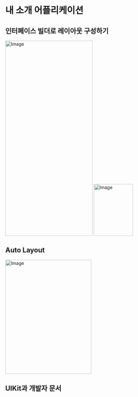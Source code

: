 # 내 소개 어플리케이션

## 인터페이스 빌더로 레이아웃 구성하기
<img width="274" height="613" alt="Image" src="https://github.com/user-attachments/assets/e6a684ef-9845-4211-8792-1bb99d2d4169" />


<img width="123" height="163" alt="Image" src="https://github.com/user-attachments/assets/ee424f3a-4f1c-4757-ad60-f8d4fdf48c43" />

## Auto Layout
<img width="270" height="358" alt="Image" src="https://github.com/user-attachments/assets/3b60a668-bcf4-4ba5-be09-1402ff1d5d5f" />

## UIKit과 개발자 문서
